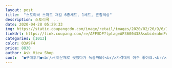```yaml
---
layout: post 
title:  "스토리쿡 스마트 채칼 6종세트, 1세트, 혼합색상" 
description: 스토리쿡  ..
date: 2020-04-28 05:29:33 
img: https://static.coupangcdn.com/image/retail/images/2020/02/26/9/6/1e3bf53d-bfeb-4eec-8160-1f1ceaf9371c.jpg 
linkUrl: https://link.coupang.com/re/AFFSDP?lptag=AF3600438&subid=ahnPublicAsk&pageKey=1293674641&itemId=2305549793&vendorItemId=70302427490&traceid=V0-113-d9c9ac50240e0907 
categories: [1013] 
color: 03A9F4 
price: 8830 
author: Ask View Shop 
cont:  "●구매후기●<br/>(끼운채로 씻었다가 녹슬까봐)<br/>가격대비 아주 좋아요.<br/>요리시간도 단축되고 활용도도 높아요.<br/> 이 가격에 아주 쓸만합니다.<br/> 만족합니다.<br/><br/>그래서 처음부터 따로 보관하기로 했다.<br/><br/>글고 칼날은 맘에들고 잘들어요.<br/><br/>다른분들 구매하실때 재고후에 구매하시길.<br/><br/>싸게산거라  구릴줄알았는데 넘넘좋아요<br/>아주 잘들어서 손조심 하시고!<br/>얇게 잘썰리고 진짜십초만에 다썰었어요<br/>여러개의 칼날을 보관할.<br/> 곳이 있다길래 "오홀~~"했었는데 직접 사용해보니 채칼 사옹후에 저 분홍색 플라스틱판(?)을 헹궈야 하는데 그럼 저 수납되어있는 칼날들을 일일이 빼내고 씻고 말린후에 다시 끼워넣어야한다.<br/><br/>역시 살림은 템빨<br/>오이냉국하는데 진짜 신세계입니다<br/>와.<br/>.<br/><br/>이때까지 무슨 자신감으로 채칼안쓰고  손으로 썬걸까<br/>좀더 써보고 후기 추가로 올릴께유<br/>진짜 신세계입니다<br/>" 
---
```

